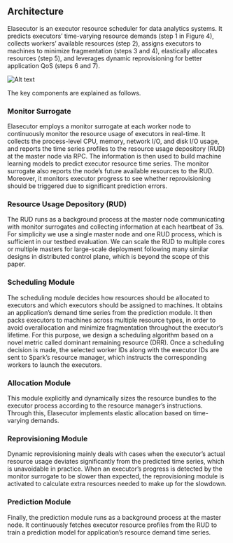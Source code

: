 ## Architecture

Elasecutor is an executor resource scheduler for data analytics systems. It predicts executors’ time-varying resource demands (step 1 in Figure 4), collects workers’ available resources (step 2), assigns executors to machines to minimize fragmentation (steps 3 and 4), elastically allocates resources (step 5), and leverages dynamic reprovisioning for better application QoS (steps 6 and 7).

![Alt text](https://github.com/NetX-lab/Elasecutor/blob/master/documentation/System_Architecture.png?raw=true "Elasecutor Architecture")

The key components are explained as follows.

### Monitor Surrogate

Elasecutor employs a monitor surrogate at each worker node to continuously monitor the resource usage of executors in real-time. It collects the process-level CPU, memory, network I/O, and disk I/O usage, and reports the time series profiles to the resource usage depository (RUD) at the master node via RPC. The information is then used to build machine learning models to predict executor resource time series. The monitor surrogate also reports the node’s future available resources to the RUD. Moreover, it monitors executor progress to see whether reprovisioning should be triggered due to significant prediction errors.

### Resource Usage Depository (RUD)

The RUD runs as a background process at the master node communicating with monitor surrogates and collecting information at each heartbeat of 3s. For simplicity we use a single master node and one RUD process, which is sufficient in our testbed evaluation. We can scale the RUD to multiple cores or multiple masters for large-scale deployment following many similar designs in distributed control plane, which is beyond the scope of this paper.

### Scheduling Module

The scheduling module decides how resources should be allocated to executors and which executors should be assigned to machines. It obtains an application’s demand time series from the prediction module. It then packs executors to machines across multiple resource types, in order to avoid overallocation and minimize fragmentation throughout the executor’s lifetime. For this purpose, we design a scheduling algorithm based on a novel metric called dominant remaining resource (DRR). Once a scheduling decision is made, the selected worker IDs along with the executor IDs are sent to Spark’s resource manager, which instructs the corresponding workers to launch the executors.

### Allocation Module

This module explicitly and dynamically sizes the resource bundles to the executor process according to the resource manager’s instructions. Through this, Elasecutor implements elastic allocation based on time-varying demands.

### Reprovisioning Module

Dynamic reprovisioning mainly deals with cases when the executor’s actual resource usage deviates significantly from the predicted time series, which is unavoidable in practice. When an executor’s progress is detected by the monitor surrogate to be slower than expected, the reprovisioning module is activated to calculate extra resources needed to make up for the slowdown.

### Prediction Module

Finally, the prediction module runs as a background process at the master node. It continuously fetches executor resource profiles from the RUD to train a prediction model for application’s resource demand time series.
